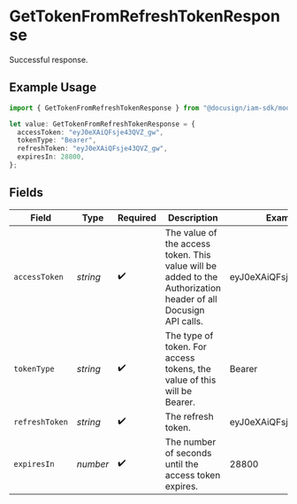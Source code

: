 # GetTokenFromRefreshTokenResponse

Successful response.

## Example Usage

```typescript
import { GetTokenFromRefreshTokenResponse } from "@docusign/iam-sdk/models/operations";

let value: GetTokenFromRefreshTokenResponse = {
  accessToken: "eyJ0eXAiQFsje43QVZ_gw",
  tokenType: "Bearer",
  refreshToken: "eyJ0eXAiQFsje43QVZ_gw",
  expiresIn: 28800,
};
```

## Fields

| Field                                                                                                          | Type                                                                                                           | Required                                                                                                       | Description                                                                                                    | Example                                                                                                        |
| -------------------------------------------------------------------------------------------------------------- | -------------------------------------------------------------------------------------------------------------- | -------------------------------------------------------------------------------------------------------------- | -------------------------------------------------------------------------------------------------------------- | -------------------------------------------------------------------------------------------------------------- |
| `accessToken`                                                                                                  | *string*                                                                                                       | :heavy_check_mark:                                                                                             | The value of the access token. This value will be added to the Authorization header of all Docusign API calls. | eyJ0eXAiQFsje43QVZ_gw                                                                                          |
| `tokenType`                                                                                                    | *string*                                                                                                       | :heavy_check_mark:                                                                                             | The type of token. For access tokens, the value of this will be Bearer.                                        | Bearer                                                                                                         |
| `refreshToken`                                                                                                 | *string*                                                                                                       | :heavy_check_mark:                                                                                             | The refresh token.                                                                                             | eyJ0eXAiQFsje43QVZ_gw                                                                                          |
| `expiresIn`                                                                                                    | *number*                                                                                                       | :heavy_check_mark:                                                                                             | The number of seconds until the access token expires.                                                          | 28800                                                                                                          |